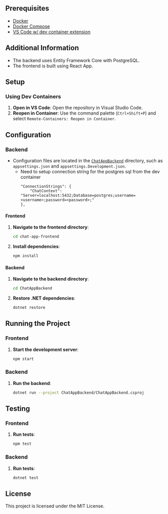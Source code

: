 
## Prerequisites

- [Docker](https://www.docker.com/get-started)
- [Docker Compose](https://docs.docker.com/compose/install/#scenario-two-install-the-compose-plugin)
- [VS Code w/ dev container extension](https://code.visualstudio.com/docs/devcontainers/tutorial)

## Additional Information

- The backend uses Entity Framework Core with PostgreSQL.
- The frontend is built using React App.

## Setup

### Using Dev Containers

1. **Open in VS Code**: Open the repository in Visual Studio Code.
2. **Reopen in Container**: Use the command palette (`Ctrl+Shift+P`) and select `Remote-Containers: Reopen in Container`.

## Configuration

### Backend

- Configuration files are located in the [`ChatAppBackend`](command:_github.copilot.openRelativePath?%5B%7B%22scheme%22%3A%22file%22%2C%22authority%22%3A%22%22%2C%22path%22%3A%22%2FUsers%2Feklavyamirani%2Frepositories%2Fchat-app%2FChatAppBackend%22%2C%22query%22%3A%22%22%2C%22fragment%22%3A%22%22%7D%5D "/Users/eklavyamirani/repositories/chat-app/ChatAppBackend") directory, such as `appsettings.json` and `appsettings.Development.json`.
    - Need to setup connection string for the postgres sql from the dev container
        ```
        "ConnectionStrings": {
            "ChatContext": "Server=localhost:5432;Database=postgres;username=<username>;password=<password>;"
        },
        ```

#### Frontend

1. **Navigate to the frontend directory**:
    ```sh
    cd chat-app-frontend
    ```

2. **Install dependencies**:
    ```sh
    npm install
    ```

#### Backend

1. **Navigate to the backend directory**:
    ```sh
    cd ChatAppBackend
    ```

2. **Restore .NET dependencies**:
    ```sh
    dotnet restore
    ```

## Running the Project

### Frontend

1. **Start the development server**:
    ```sh
    npm start
    ```

### Backend

1. **Run the backend**:
    ```sh
    dotnet run --project ChatAppBackend/ChatAppBackend.csproj
    ```

## Testing

### Frontend

1. **Run tests**:
    ```sh
    npm test
    ```

### Backend

1. **Run tests**:
    ```sh
    dotnet test
    ```

## License

This project is licensed under the MIT License.